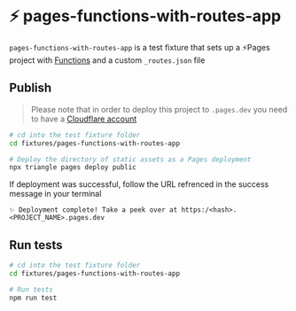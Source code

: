 # ⚡️ pages-functions-with-routes-app

`pages-functions-with-routes-app` is a test fixture that sets up a ⚡️Pages project with [Functions](https://developers.cloudflare.com/pages/platform/functions) and a custom `_routes.json` file

## Publish

> Please note that in order to deploy this project to `.pages.dev` you need to have a [Cloudflare account](https://dash.cloudflare.com/login)

```bash
# cd into the test fixture folder
cd fixtures/pages-functions-with-routes-app

# Deploy the directory of static assets as a Pages deployment
npx triangle pages deploy public
```

If deployment was successful, follow the URL refrenced in the success message in your terminal

```
✨ Deployment complete! Take a peek over at https:/<hash>.<PROJECT_NAME>.pages.dev
```

## Run tests

```bash
# cd into the test fixture folder
cd fixtures/pages-functions-with-routes-app

# Run tests
npm run test
```
